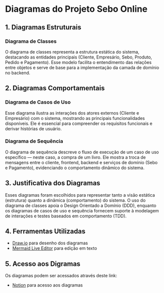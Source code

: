# Diagramas do Projeto Sebo Online

## 1. Diagramas Estruturais

### Diagrama de Classes
O diagrama de classes representa a estrutura estática do sistema, destacando as entidades principais (Cliente, Empresário, Sebo, Produto, Pedido e Pagamento). Esse modelo facilita o entendimento das relações entre objetos e serve de base para a implementação da camada de domínio no backend.

## 2. Diagramas Comportamentais

### Diagrama de Casos de Uso
Esse diagrama ilustra as interações dos atores externos (Cliente e Empresário) com o sistema, mostrando as principais funcionalidades disponíveis. Ele é essencial para compreender os requisitos funcionais e derivar histórias de usuário.

### Diagrama de Sequência
O diagrama de sequência descreve o fluxo de execução de um caso de uso específico — neste caso, a compra de um livro. Ele mostra a troca de mensagens entre o cliente, frontend, backend e serviços de domínio (Sebo e Pagamento), evidenciando o comportamento dinâmico do sistema.

## 3. Justificativa dos Diagramas
Esses diagramas foram escolhidos para representar tanto a visão estática (estrutura) quanto a dinâmica (comportamento) do sistema. O uso do diagrama de classes apoia o Design Orientado a Domínio (DDD), enquanto os diagramas de casos de uso e sequência fornecem suporte à modelagem de interações e testes baseados em comportamento (TDD).

## 4. Ferramentas Utilizadas
- [Draw.io](https://app.diagrams.ne) para desenho dos diagramas
- [Mermaid Live Editor](https://mermaid.live) para edição em texto

## 5. Acesso aos Digramas
Os diagramas podem ser acessados através deste link:
- [Notion](https://www.notion.so/Atividade-Diagramas-26440601e2688025bd0cd16784b637a3?source=copy_link) para acesso aos diagramas
 
